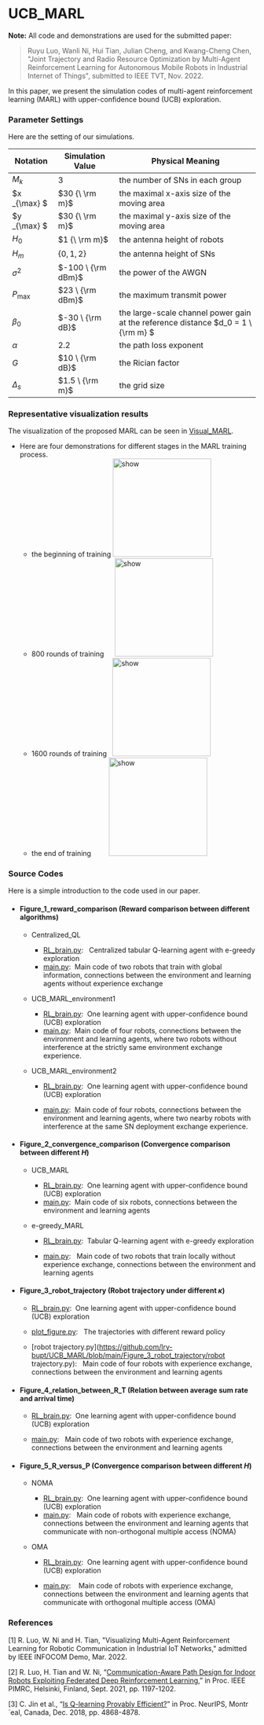 # UCB_MARL

**Note:** All code and demonstrations are used for the submitted paper:

> Ruyu Luo, Wanli Ni, Hui Tian, Julian Cheng, and Kwang-Cheng Chen, "Joint Trajectory and Radio Resource Optimization by Multi-Agent Reinforcement Learning for Autonomous Mobile Robots in Industrial Internet of Things", submitted to IEEE TVT, Nov. 2022.

In this paper, we present the simulation codes of multi-agent reinforcement learning (MARL) with upper-confidence bound (UCB) exploration.



### Parameter Settings

Here are the setting of our simulations.

| Notation     | Simulation Value   | Physical Meaning                                             |
| ------------ | ------------------ | ------------------------------------------------------------ |
| $M_k$      | $3$                | the number of SNs in each group                              |
| $x _{\max} $ | $30 {\ \rm m}$     | the maximal x-axis size of  the moving area                  |
| $y _{\max} $ | $30 {\ \rm m}$     | the maximal y-axis size of  the moving area                  |
| $H_0$        | $1 {\ \rm m}$      | the antenna height of robots                                 |
| $H_m$        | $\{0, 1, 2\}$     | the antenna height of SNs                                    |
| $\sigma^2$   | $-100 \ {\rm dBm}$ | the power of the AWGN                                        |
| $P_{\max}$  | $23 \ {\rm dBm}$   | the maximum transmit power                                   |
| $\beta_{0}$  | $-30 \ {\rm dB}$   | the large-scale channel power gain at the reference distance  $d_0 = 1 \ {\rm m} $ |
| $\alpha$     | $2.2$              | the path loss exponent                                       |
| $G$          | $10 \ {\rm dB}$    | the Rician factor                                            |
| $\Delta_{s}$ | $1.5 \ {\rm m}$    | the grid size                                                |

### Representative visualization results
The visualization of the proposed MARL can be seen in [Visual_MARL](https://github.com/lry-bupt/Visual_MARL).
+ Here are four demonstrations for different stages in the MARL training process.
  + the beginning of training  <img src="https://github.com/lry-bupt/Visual_MARL/blob/main/visualization%20tool/result/demo2.gif" alt="show" height="200" width="200" /> 
  + 800 rounds of training &emsp; <img src="https://github.com/lry-bupt/Visual_MARL/blob/main/visualization%20tool/result/demo3.gif" alt="show" height="200" width="200" />
  + 1600 rounds of training &nbsp; <img src="https://github.com/lry-bupt/Visual_MARL/blob/main/visualization%20tool/result/demo4.gif" alt="show" height="200" width="200" /> 
  + the end of training &emsp;&emsp;&nbsp;<img src="https://github.com/lry-bupt/Visual_MARL/blob/main/visualization%20tool/result/demo1.gif" alt="show" height="200" width="200" />

### Source Codes

Here is a simple introduction to the code used in our paper.

- #### Figure_1_reward_comparison (Reward comparison between different algorithms)

  - Centralized_QL
    - [RL_brain.py](https://github.com/lry-bupt/UCB_MARL/blob/main/Figure_1_reward_comparison/Centralized_QL/RL_brain.py): &nbsp; Centralized tabular Q-learning agent with e-greedy exploration 
    - [main.py](https://github.com/lry-bupt/UCB_MARL/blob/main/Figure_1_reward_comparison/Centralized_QL/main.py): &nbsp;Main code of two robots that train with global information, connections between the environment and learning agents without experience exchange
  - UCB_MARL_environment1
    - [RL_brain.py](https://github.com/lry-bupt/UCB_MARL/blob/main/Figure_1_reward_comparison/UCB_MARL_environment1/RL_brain.py): &nbsp;One learning agent with upper-confidence bound (UCB) exploration
    - [main.py](https://github.com/lry-bupt/UCB_MARL/blob/main/Figure_1_reward_comparison/UCB_MARL_environment1/main.py): &nbsp;Main code of four robots, connections between the environment and learning agents, where two robots without interference at the strictly same environment exchange experience.

  - UCB_MARL_environment2

    - [RL_brain.py](https://github.com/lry-bupt/UCB_MARL/blob/main/Figure_1_reward_comparison/UCB_MARL_environment2/RL_brain.py): &nbsp;One learning agent with upper-confidence bound (UCB) exploration

    - [main.py](https://github.com/lry-bupt/UCB_MARL/blob/main/Figure_1_reward_comparison/UCB_MARL_environment2/main.py): &nbsp;Main code of four robots, connections between the environment and learning agents, where two nearby robots with interference at the same SN deployment exchange experience.



- #### Figure_2_convergence_comparison (Convergence comparison between different $H$)

  - UCB_MARL
    - [RL_brain.py](https://github.com/lry-bupt/UCB_MARL/blob/main/Figure_2_convergence_comparison/UCB_MARL/RL_brain.py): &nbsp;One learning agent with upper-confidence bound (UCB) exploration
    - [main.py](https://github.com/lry-bupt/UCB_MARL/blob/main/Figure_2_convergence_comparison/UCB_MARL/main.py): &nbsp;Main code of six robots, connections between the environment and learning agents

  - e-greedy_MARL

    - [RL_brain.py](https://github.com/lry-bupt/UCB_MARL/blob/main/Figure_2_convergence_comparison/e-greedy_MARL/RL_brain.py): &nbsp;Tabular Q-learning agent with e-greedy exploration

    - [main.py](https://github.com/lry-bupt/UCB_MARL/blob/main/Figure_2_convergence_comparison/e-greedy_MARL/main.py): &nbsp;&nbsp;Main code of two robots that train locally without experience exchange, connections between the environment and learning agents



- #### Figure_3_robot_trajectory (Robot trajectory under different $\kappa$)

  - [RL_brain.py](https://github.com/lry-bupt/UCB_MARL/blob/main/Figure_3_robot_trajectory/RL_brain.py): &nbsp;One learning agent with upper-confidence bound (UCB) exploration
  - [plot_figure.py](https://github.com/lry-bupt/UCB_MARL/blob/main/Figure_3_robot_trajectory/plot_figure.py): &nbsp; The trajectories with different reward policy

  - [robot trajectory.py](https://github.com/lry-bupt/UCB_MARL/blob/main/Figure_3_robot_trajectory/robot trajectory.py): &nbsp; Main code of four robots with experience exchange, connections between the environment and learning agents



- #### Figure_4_relation_between_R_T (Relation between average sum rate and arrival time)

  - [RL_brain.py](https://github.com/lry-bupt/UCB_MARL/blob/main/Figure_4_relation_between_R_T/RL_brain.py): &nbsp;One learning agent with upper-confidence bound (UCB) exploration

  - [main.py](https://github.com/lry-bupt/UCB_MARL/blob/main/Figure_4_relation_between_R_T/main.py): &nbsp; Main code of two robots with experience exchange, connections between the environment and learning agents



- #### Figure_5_R_versus_P (Convergence comparison between different $H$)

  - NOMA
    - [RL_brain.py](https://github.com/lry-bupt/UCB_MARL/blob/main/Figure_5_R_versus_P/NOMA/RL_brain.py): &nbsp;One learning agent with upper-confidence bound (UCB) exploration
    - [main.py](https://github.com/lry-bupt/UCB_MARL/blob/main/Figure_5_R_versus_P/NOMA/main.py): &nbsp; Main code of robots with experience exchange, connections between the environment and learning agents that communicate with non-orthogonal multiple access (NOMA)

  - OMA

    - [RL_brain.py](https://github.com/lry-bupt/UCB_MARL/blob/main/Figure_5_R_versus_P/OMA/RL_brain.py): &nbsp;One learning agent with upper-confidence bound (UCB) exploration

    - [main.py](https://github.com/lry-bupt/UCB_MARL/blob/main/Figure_5_R_versus_P/OMA/main.py): &nbsp;&nbsp; Main code of robots with experience exchange, connections between the environment and learning agents that communicate with orthogonal multiple access (OMA)

### References 

[1] R. Luo, W. Ni and H. Tian, "Visualizing Multi-Agent Reinforcement Learning for Robotic Communication in Industrial IoT Networks," admitted by IEEE INFOCOM Demo, Mar. 2022.

[2] R. Luo, H. Tian and W. Ni, “[Communication-Aware Path Design for Indoor Robots Exploiting Federated Deep Reinforcement Learning](https://ieeexplore.ieee.org/document/9569440),” in Proc. IEEE PIMRC, Helsinki, Finland, Sept. 2021, pp. 1197-1202.

[3] C. Jin et al., “[Is Q-learning Provably Efficient?](https://dl.acm.org/doi/abs/10.5555/3327345.3327395)” in Proc. NeurIPS, Montr´eal, Canada, Dec. 2018, pp. 4868-4878.


